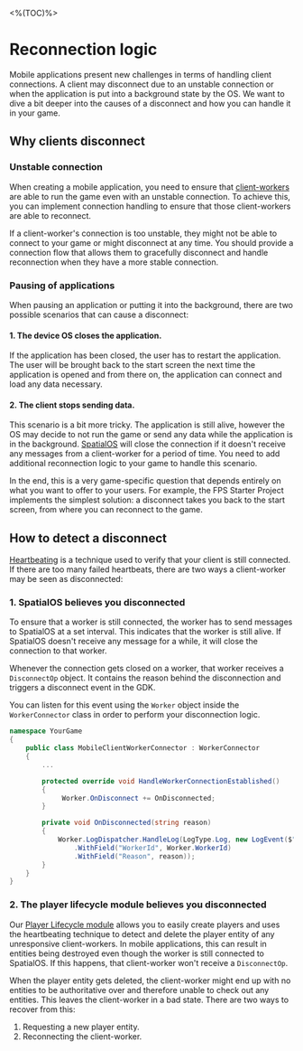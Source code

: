 <%(TOC)%>

# Reconnection logic

Mobile applications present new challenges in terms of handling client connections. A client may disconnect due to an unstable connection or when the application is put into a background state by the OS. We want to dive a bit deeper into the causes of a disconnect and how you can handle it in your game.

## Why clients disconnect

### Unstable connection 

When creating a mobile application, you need to ensure that [client-workers]({{urlRoot}}/reference/glossary#client-worker) are able to run the game even with an unstable connection. To achieve this, you can implement connection handling to ensure that those client-workers are able to reconnect.

If a client-worker's connection is too unstable, they might not be able to connect to your game or might disconnect at any time. You should provide a connection flow that allows them to gracefully disconnect and handle reconnection when they have a more stable connection.

### Pausing of applications

When pausing an application or putting it into the background, there are two possible scenarios that can cause a disconnect:

#### 1. The device OS closes the application.

If the application has been closed, the user has to restart the application. The user will be brought back to the start screen the next time the application is opened and from there on, the application can connect and load any data necessary.

#### 2. The client stops sending data. 

This scenario is a bit more tricky. The application is still alive, however the OS may decide to not run the game or send any data while the application is in the background. [SpatialOS]({{urlRoot}}/reference/glossary#spatialos-runtime) will close the connection if it doesn't receive any messages from a client-worker for a period of time. You need to add additional reconnection logic to your game to handle this scenario. 

In the end, this is a very game-specific question that depends entirely on what you want to offer to your users. For example, the FPS Starter Project implements the simplest solution: a disconnect takes you back to the start screen, from where you can reconnect to the game.

## How to detect a disconnect

[Heartbeating]({{urlRoot}}/modules/player-lifecycle/heartbeating) is a technique used to verify that your client is still connected. If there are too many failed heartbeats, there are two ways a client-worker may be seen as disconnected:

### 1. SpatialOS believes you disconnected

To ensure that a worker is still connected, the worker has to send messages to SpatialOS at a set interval. This indicates that the worker is still alive. If SpatialOS doesn't receive any message for a while, it will close the connection to that worker. 

Whenever the connection gets closed on a worker, that worker receives a `DisconnectOp` object. It contains the reason behind the disconnection and triggers a disconnect event in the GDK.

You can listen for this event using the `Worker` object inside the `WorkerConnector` class in order to perform your disconnection logic.

```csharp
namespace YourGame
{
    public class MobileClientWorkerConnector : WorkerConnector
    {
    	...

        protected override void HandleWorkerConnectionEstablished()
        {
             Worker.OnDisconnect += OnDisconnected;
        }

        private void OnDisconnected(string reason)
        {
            Worker.LogDispatcher.HandleLog(LogType.Log, new LogEvent($"Worker disconnected")
                .WithField("WorkerId", Worker.WorkerId)
                .WithField("Reason", reason));
        }
    }
}
```

### 2. The player lifecycle module believes you disconnected 

Our [Player Lifecycle module]({{urlRoot}}/modules/player-lifecycle/overview) allows you to easily create players and uses the heartbeating technique to detect and delete the player entity of any unresponsive client-workers. In mobile applications, this can result in entities being destroyed even though the worker is still connected to SpatialOS. If this happens, that client-worker won't receive a `DisconnectOp`.

When the player entity gets deleted, the client-worker might end up with no entities to be authoritative over and therefore unable to check out any entities. This leaves the client-worker in a bad state. There are two ways to recover from this: 

1. Requesting a new player entity.
1. Reconnecting the client-worker.
